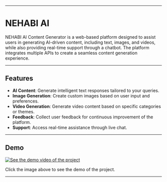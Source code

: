 
---
# NEHABI AI

NEHABI AI Content Generator is a web-based platform designed to assist users in generating AI-driven content, including text, images, and videos, while also providing real-time support through a chatbot. The platform integrates multiple APIs to create a seamless content generation experience.

---


## Features

- **AI Content**: Generate intelligent text responses tailored to your queries.
- **Image Generation**: Create custom images based on user input and preferences.
- **Video Generation**: Generate video content based on specific categories or themes.
- **Feedback**: Collect user feedback for continuous improvement of the platform.
- **Support**: Access real-time assistance through live chat.

---

## Demo

[![See the demo video of the project](https://img.youtube.com/vi/YOUR_VIDEO_ID/maxresdefault.jpg)](https://www.youtube.com/watch?v=YOUR_VIDEO_ID)

Click the image above to see the demo of the project.

---
